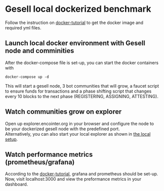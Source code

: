 # Gesell local dockerized benchmark
Follow the instruction on [docker-tutorial](https://hub.docker.com/r/nomelc/encointer-notee) to get the docker image and required yml files.
## Launch local docker environment with Gesell node and comminities
After the docker-compose file is set-up, you can start the docker containers with 
```console
docker-compose up -d
```
This will start a gesell node, 3 bot communities that will grow, a faucet script to ensure funds for transactions and a phase shifting script that changes every 10 blocks to the next phase (REGISTERING, ASSIGNING, ATTESTING).
## Watch communities grow on explorer
Open up explorer.encointer.org in your browser and configure the node to be your dockerized gesell node with the predefined port. <br>
Alternatively, you can also start your local explorer as shown in [the local setup](./Gesell-local-setup-(non-docker).md).
## Watch performance metrics (prometheus/grafana)
According to the [docker-tutorial](https://hub.docker.com/r/nomelc/encointer-notee), grafana and prometheus should be set-up. 
Now, visit localhost:3000 and view the preformance metrics in your dashboard.
